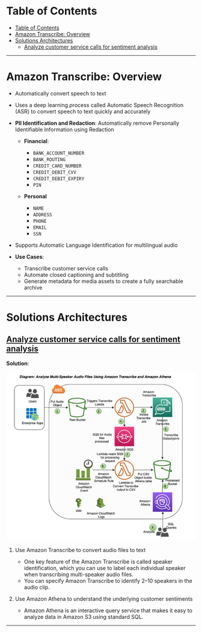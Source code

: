 # Table of Contents

- [Table of Contents](#table-of-contents)
- [Amazon Transcribe: Overview](#amazon-transcribe-overview)
- [Solutions Architectures](#solutions-architectures)
  - [Analyze customer service calls for sentiment analysis](#analyze-customer-service-calls-for-sentiment-analysis)

---

# Amazon Transcribe: Overview

- Automatically convert speech to text

- Uses a deep learning process called Automatic Speech Recognition (ASR) to convert speech to text quickly and accurately

- **PII Identification and Redaction**: Automatically remove Personally Identifiable Information using Redaction

  - **Financial**:

    - `BANK_ACCOUNT_NUMBER`
    - `BANK_ROUTING`
    - `CREDIT_CARD_NUMBER`
    - `CREDIT_DEBIT_CVV`
    - `CREDIT_DEBIT_EXPIRY`
    - `PIN`

  - **Personal**

    - `NAME`
    - `ADDRESS`
    - `PHONE`
    - `EMAIL`
    - `SSN`

- Supports Automatic Language Identification for multilingual audio

- **Use Cases**:

  - Transcribe customer service calls
  - Automate closed captioning and subtitling
  - Generate metadata for media assets to create a fully searchable archive

---

# Solutions Architectures

## [Analyze customer service calls for sentiment analysis](https://aws.amazon.com/blogs/machine-learning/automating-the-analysis-of-multi-speaker-audio-files-using-amazon-transcribe-and-amazon-athena)

**Solution**:

![Solution: Using Transcribe and Athena](assets/saa-transcribe-athena.jpg)

1. Use Amazon Transcribe to convert audio files to text

   - One key feature of the Amazon Transcribe is called speaker identification, which you can use to label each individual speaker when transcribing multi-speaker audio files.
   - You can specify Amazon Transcribe to identify 2–10 speakers in the audio clip.

2. Use Amazon Athena to understand the underlying customer sentiments

   - Amazon Athena is an interactive query service that makes it easy to analyze data in Amazon S3 using standard SQL.

---
